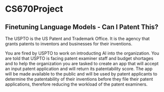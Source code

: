 # CS670Project

## Finetuning Language Models - Can I Patent This?

The USPTO is the US Patent and Trademark Office. It is the agency that grants patents to inventors and businesses for their inventions.

You are fired by USPTO to work on introducting AI into the organization. You are told that USPTO is facing patent examiner staff and budget shortages and to help the organization you are tasked to create an app that will accept an input patent application and will return its patentability score. The app will be made available to the public and will be used by patent applicants to determine the patentability of their inventions before they file their patent applications, therefore reducing the workload of the patent examiners.

